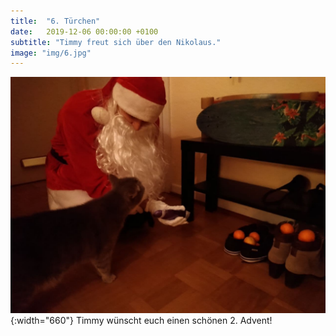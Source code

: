 ```yaml
---
title:  "6. Türchen"
date:   2019-12-06 00:00:00 +0100
subtitle: "Timmy freut sich über den Nikolaus."
image: "img/6.jpg"
---
```


![Timmy](../img/6.jpg){:width="660"}
Timmy wünscht euch einen schönen 2. Advent!